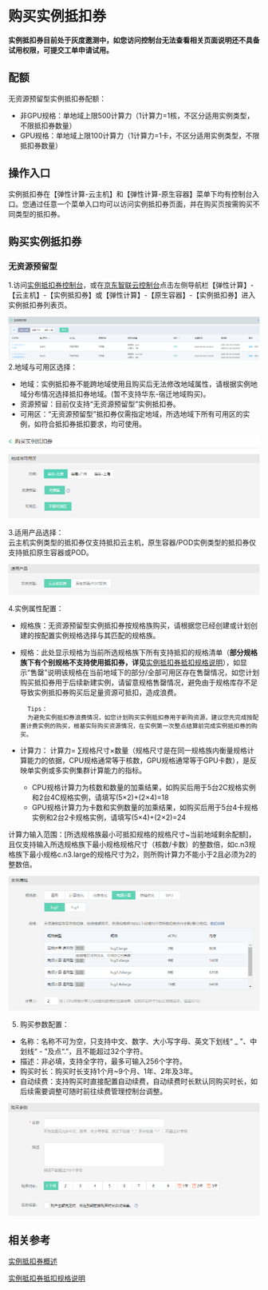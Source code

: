 # 购买实例抵扣券 

**实例抵扣券目前处于灰度邀测中，如您访问控制台无法查看相关页面说明还不具备试用权限，可提交工单申请试用。**

## 配额
无资源预留型实例抵扣券配额：<br>
* 非GPU规格：单地域上限500计算力（1计算力=1核，不区分适用实例类型，不限抵扣券数量）<br>
* GPU规格：单地域上限100计算力（1计算力=1卡，不区分适用实例类型，不限抵扣券数量）<br>

## 操作入口
实例抵扣券在【弹性计算-云主机】和【弹性计算-原生容器】菜单下均有控制台入口。您通过任意一个菜单入口均可以访问实例抵扣券页面，并在购买页按需购买不同类型的抵扣券。

## 购买实例抵扣券
### 无资源预留型
1.访问[实例抵扣券控制台](https://cns-console.jdcloud.com/host/instancevoucher/list)，或在[京东智联云控制台](https://console.jdcloud.com/overview)点击左侧导航栏【弹性计算】-【云主机】-【实例抵扣券】或【弹性计算】-【原生容器】-【实例抵扣券】进入实例抵扣券列表页。<br>

![](../../../../../image/vm/iv-buy1.png)
2.地域与可用区选择：<br>
* 地域：实例抵扣券不能跨地域使用且购买后无法修改地域属性，请根据实例地域分布情况选择抵扣券地域。(暂不支持华东-宿迁地域购买)。<br>
* 资源预留：目前仅支持“无资源预留型”实例抵扣券。<br>
* 可用区：“无资源预留型”抵扣券仅需指定地域，所选地域下所有可用区的实例，如符合抵扣券抵扣要求，均可使用。<br>

![](../../../../../image/vm/iv-buy2.png)

3.适用产品选择：<br>
云主机实例类型的抵扣券仅支持抵扣云主机，原生容器/POD实例类型的抵扣券仅支持抵扣原生容器或POD。<br>

![](../../../../../image/vm/iv-buy3.png)

4.实例属性配置：<br>
* 规格族：无资源预留型实例抵扣券按规格族购买，请根据您已经创建或计划创建的按配置实例规格选择与其匹配的规格族。
* 规格：此处显示规格为当前所选规格族下所有支持抵扣的规格清单（**部分规格族下有个别规格不支持使用抵扣券，详见**[实例抵扣券抵扣规格说明](https://docs.jdcloud.com/virtual-machines/instancevoucher-overview#user-content-2)），如显示“售罄”说明该规格在当前地域下的部分/全部可用区存在售罄情况，如您计划购买抵扣券用于后续新建实例，请留意规格售罄情况，避免由于规格库存不足导致实例抵扣券购买后足量资源可抵扣，造成浪费。

        Tips：
        为避免实例抵扣券浪费情况，如您计划购买实例抵扣券用于新购资源，建议您先完成按配置计费实例的购买，根基实际购买资源情况，在实例第一次整点结算前完成实例抵扣券的购买。

* 计算力：
计算力= ∑规格尺寸×数量（规格尺寸是在同一规格族内衡量规格计算能力的依据，CPU规格通常等于核数，GPU规格通常等于GPU卡数），是反映单实例或多实例集群计算能力的指标。
   * CPU规格计算力为核数和数量的加乘结果，如购买后用于5台2C规格实例和2台4C规格实例，请填写(5×2)+(2×4)=18
   * GPU规格计算力为卡数和实例数量的加乘结果，如购买后用于5台4卡规格实例和2台2卡规格实例，请填写(5×4)+(2×2)=24

计算力输入范围：[所选规格族最小可抵扣规格的规格尺寸~当前地域剩余配额]，且仅支持输入所选规格族下最小规格规格尺寸（核数/卡数）的整数倍，如c.n3规格族下最小规格c.n3.large的规格尺寸为2，则所购计算力不能小于2且必须为2的整数倍。

![](../../../../../image/vm/iv-buy4.png)

5. 购买参数配置：<br>
* 名称：名称不可为空，只支持中文、数字、大小写字母、英文下划线“ _ ”、中划线“ - ”及点“.”，且不能超过32个字符。<br>
* 描述：非必填，支持全字符，最多可输入256个字符。<br>
* 购买时长：购买时长支持1个月~9个月、1年、2年及3年。
* 自动续费：支持购买时直接配置自动续费，自动续费时长默认同购买时长，如后续需要调整可随时前往续费管理控制台调整。

![](../../../../../image/vm/iv-buy5.png)

## 相关参考
[实例抵扣券概述](https://docs.jdcloud.com/virtual-machines/instancevoucher-overview)

[实例抵扣券抵扣规格说明](https://docs.jdcloud.com/virtual-machines/instancevoucher-overview#user-content-2)
